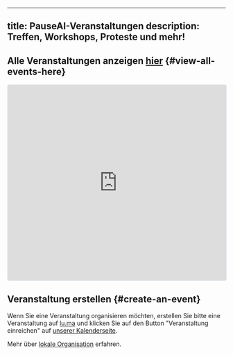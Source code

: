 

---
title: PauseAI-Veranstaltungen
description: Treffen, Workshops, Proteste und mehr!
---
## Alle Veranstaltungen anzeigen [hier](https://lu.ma/PauseAI) {#view-all-events-here}

<iframe
  src="https://lu.ma/embed/calendar/cal-E1qhLPs5IvlQr8S/events?"
  height="450"
  frameborder="0"
  style="border: 1px solid #bfcbda88; border-radius: 4px; width: 100%;"
  allowfullscreen="true"
  aria-hidden="false"
  tabindex="0"
></iframe>

## Veranstaltung erstellen {#create-an-event}

Wenn Sie eine Veranstaltung organisieren möchten, erstellen Sie bitte eine Veranstaltung auf [lu.ma](https://lu.ma/create) und klicken Sie auf den Button "Veranstaltung einreichen" auf [unserer Kalenderseite](https://lu.ma/PauseAI).

Mehr über [lokale Organisation](/local-organizing) erfahren.